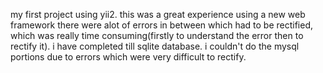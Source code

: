 my first project using yii2.
this was a great experience using a new web framework
there were alot of errors in between which had to be rectified, which was really time consuming(firstly to understand the error then to rectify it).
i have completed till sqlite database.
i couldn't do the mysql portions due to errors which were very difficult to rectify.
